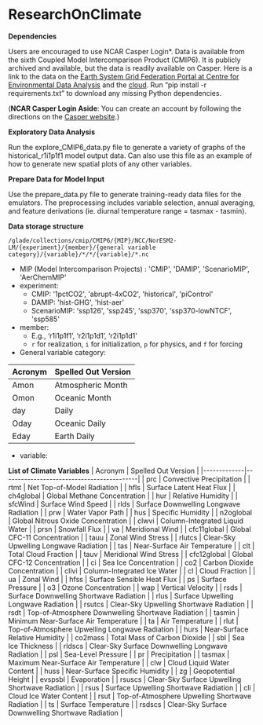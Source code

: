 # ResearchOnClimate

**Dependencies**

Users are encouraged to use NCAR Casper Login*.
Data is available from the sixth Coupled Model Intercomparison Product (CMIP6). It is publicly archived and available, but the data is readily available on Casper. Here is a link to the data on the [Earth System Grid Federation Portal at Centre for Environmental Data Analysis](https://esgf-ui.ceda.ac.uk/cog/projects/esgf-ceda/) and the [cloud](https://registry.opendata.aws/cmip6/).
Run “pip install -r requirements.txt” to download any missing Python dependencies.

(**NCAR Casper Login Aside**: You can create an account by following the directions on the [Casper website](https://arc.ucar.edu/docs).)

**Exploratory Data Analysis**

Run the explore_CMIP6_data.py file to generate a variety of graphs of the historical_r1i1p1f1 model output data. Can also use this file as an example of how to generate new spatial plots of any other variables.

**Prepare Data for Model Input**

Use the prepare_data.py file to generate training-ready data files for the emulators. The preprocessing includes variable selection, annual averaging, and feature derivations (ie. diurnal temperature range = tasmax - tasmin).

**Data storage structure**

`/glade/collections/cmip/CMIP6/{MIP}/NCC/NorESM2-LM/{experiment}/{member}/{general variable category}/{variable}/*/*/{variable}/*.nc`

- MIP (Model Intercomparison Projects) : 'CMIP', 'DAMIP', 'ScenarioMIP', 'AerChemMIP'
- experiment: 
  - CMIP: '1pctCO2', 'abrupt-4xCO2', 'historical', 'piControl'
  - DAMIP: 'hist-GHG', 'hist-aer'
  - ScenarioMIP: 'ssp126', 'ssp245', 'ssp370', 'ssp370-lowNTCF', 'ssp585'
- member:
  - E.g., ‘r1i1p1f1’, ‘r2i1p1d1’,  ‘r2i1p1d1’
  - `r` for realization, `i` for initialization, `p` for physics, and `f` for forcing
- General variable category:

| Acronym | Spelled Out Version                   |
|---------|-------------------------------|
| Amon    | Atmospheric Month             |
| Omon    | Oceanic Month                 |
| day     | Daily                         |
| Oday    | Oceanic Daily                 |
| Eday    | Earth Daily                   |

- variable:

**List of Climate Variables**
| Acronym     | Spelled Out Version                              |
|-------------|-------------------------------------------|
| prc         | Convective Precipitation                  |
| rtmt        | Net Top-of-Model Radiation                |
| hfls        | Surface Latent Heat Flux                  |
| ch4global   | Global Methane Concentration              |
| hur         | Relative Humidity                         |
| sfcWind     | Surface Wind Speed                        |
| rlds        | Surface Downwelling Longwave Radiation    |
| prw         | Water Vapor Path                          |
| hus         | Specific Humidity                         |
| n2oglobal   | Global Nitrous Oxide Concentration        |
| clwvi       | Column-Integrated Liquid Water            |
| prsn        | Snowfall Flux                             |
| va          | Meridional Wind                           |
| cfc11global | Global CFC-11 Concentration               |
| tauu        | Zonal Wind Stress                         |
| rlutcs      | Clear-Sky Upwelling Longwave Radiation    |
| tas         | Near-Surface Air Temperature              |
| clt         | Total Cloud Fraction                      |
| tauv        | Meridional Wind Stress                    |
| cfc12global | Global CFC-12 Concentration               |
| ci          | Sea Ice Concentration                     |
| co2         | Carbon Dioxide Concentration              |
| clivi       | Column-Integrated Ice Water               |
| cl          | Cloud Fraction                            |
| ua          | Zonal Wind                                |
| hfss        | Surface Sensible Heat Flux                |
| ps          | Surface Pressure                          |
| o3          | Ozone Concentration                       |
| wap         | Vertical Velocity                         |
| rsds        | Surface Downwelling Shortwave Radiation   |
| rlus        | Surface Upwelling Longwave Radiation      |
| rsutcs      | Clear-Sky Upwelling Shortwave Radiation   |
| rsdt        | Top-of-Atmosphere Downwelling Shortwave Radiation |
| tasmin      | Minimum Near-Surface Air Temperature      |
| ta          | Air Temperature                           |
| rlut        | Top-of-Atmosphere Upwelling Longwave Radiation |
| hurs        | Near-Surface Relative Humidity            |
| co2mass     | Total Mass of Carbon Dioxide              |
| sbl         | Sea Ice Thickness                         |
| rldscs      | Clear-Sky Surface Downwelling Longwave Radiation |
| psl         | Sea-Level Pressure                        |
| pr          | Precipitation                             |
| tasmax      | Maximum Near-Surface Air Temperature      |
| clw         | Cloud Liquid Water Content                |
| huss        | Near-Surface Specific Humidity            |
| zg          | Geopotential Height                       |
| evspsbl     | Evaporation                               |
| rsuscs      | Clear-Sky Surface Upwelling Shortwave Radiation |
| rsus        | Surface Upwelling Shortwave Radiation     |
| cli         | Cloud Ice Water Content                   |
| rsut        | Top-of-Atmosphere Upwelling Shortwave Radiation |
| ts          | Surface Temperature                       |
| rsdscs      | Clear-Sky Surface Downwelling Shortwave Radiation |
